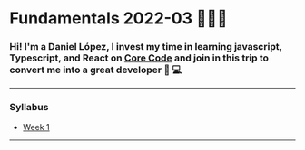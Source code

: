 # Fundamentals 2022-03 👨🏽‍🚀

### Hi! I'm a Daniel López, I invest my time in learning <strong>javascript, Typescript, and React</strong> on [Core Code](https://www.linkedin.com/company/core-code-io/) and join in this trip to convert me into a great developer &#x1F9D2; &#x1F4BB;

---

### Syllabus

- [Week 1](src/fundamentals-2022-03/week_1/README.md)

---
